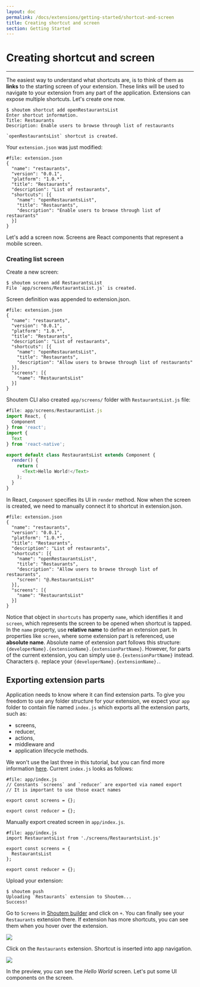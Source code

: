 ```yaml
---
layout: doc
permalink: /docs/extensions/getting-started/shortcut-and-screen
title: Creating shortcut and screen
section: Getting Started
---
```


# Creating shortcut and screen
<hr />

The easiest way to understand what shortcuts are, is to think of them as **links** to the starting screen of your extension. These links will be used to navigate to your extension from any part of the application. Extensions can expose multiple shortcuts. Let's create one now.

```ShellSession
$ shoutem shortcut add openRestaurantsList
Enter shortcut information.
Title: Restaurants
Description: Enable users to browse through list of restaurants

`openRestaurantsList` shortcut is created.
```

Your `extension.json` was just modified:

```json{7-11}
#file: extension.json
{
  "name": "restaurants",
  "version": "0.0.1",
  "platform": "1.0.*",
  "title": "Restaurants",
  "description": "List of restaurants",
  "shortcuts": [{
    "name": "openRestaurantsList",
    "title": "Restaurants",
    "description": "Enable users to browse through list of restaurants"
  }]
}
```

Let's add a screen now. Screens are React components that represent a mobile screen.

### Creating list screen

Create a new screen:

```ShellSession
$ shoutem screen add RestaurantsList
File `app/screens/RestaurantsList.js` is created.
```

Screen definition was appended to extension.json.

```json{12-14}
#file: extension.json
{
  "name": "restaurants",
  "version": "0.0.1",
  "platform": "1.0.*",
  "title": "Restaurants",
  "description": "List of restaurants",
  "shortcuts": [{
    "name": "openRestaurantsList",
    "title": "Restaurants",
    "description": "Allow users to browse through list of restaurants"
  }],
  "screens": [{
    "name": "RestaurantsList"
  }]
}
```

Shoutem CLI also created `app/screens/` folder with `RestaurantsList.js` file:

```javascript
#file: app/screens/RestaurantList.js
import React, {
  Component
} from 'react';
import {
  Text
} from 'react-native';

export default class RestaurantsList extends Component {
  render() {
    return (
      <Text>Hello World!</Text>
    );
  }
}
```

In React, `Component` specifies its UI in `render` method. Now when the screen is created, we need to manually connect it to shortcut in extension.json.

```json{11}
#file: extension.json
{
  "name": "restaurants",
  "version": "0.0.1",
  "platform": "1.0.*",
  "title": "Restaurants",
  "description": "List of restaurants",
  "shortcuts": [{
    "name": "openRestaurantsList",
    "title": "Restaurants",
    "description": "Allow users to browse through list of restaurants",
    "screen": "@.RestaurantsList"
  }],
  "screens": [{
    "name": "RestaurantsList"
  }]
}
```

Notice that object in `shortcuts` has property `name`, which identifies it and `screen`, which represents the screen to be opened when shortcut is tapped. In the `name` property, use **relative name** to define an extension part. In properties like `screen`, where some extension part is referenced, use **absolute name**. Absolute name of extension part follows this structure: `{developerName}.{extensionName}.{extensionPartName}`. However, for parts of the current extension, you can simply use `@.{extensionPartName}` instead. Characters `@.` replace your `{developerName}.{extensionName}.`.

## Exporting extension parts

Application needs to know where it can find extension parts. To give you freedom to use any folder structure for your extension, we expect your `app` folder to contain file named `index.js` which exports all the extension parts, such as:

- screens,
- reducer,
- actions,
- middleware and
- application lifecycle methods.

We won't use the last three in this tutorial, but you can find more information [here](/docs/coming-soon). Current `index.js` looks as follows:

```JSX
#file: app/index.js
// Constants `screens` and `reducer` are exported via named export
// It is important to use those exact names

export const screens = {};

export const reducer = {};
```

Manually export created screen in `app/index.js`.

```javascript{1,4}
#file: app/index.js
import RestaurantsList from './screens/RestaurantsList.js'

export const screens = {
  RestaurantsList
};

export const reducer = {};
```

Upload your extension:

```ShellSession
$ shoutem push
Uploading `Restaurants` extension to Shoutem...
Success!
```

Go to `Screens` in [Shoutem builder](/docs/coming-soon) and click on `+`. You can finally see your `Restaurants` extension there. If extension has more shortcuts, you can see them when you hover over the extension.

<p class="image">
<img src='{{ site.baseurl }}/img/getting-started/add-modal-shortcut.png'/>
</p>

Click on the `Restaurants` extension. Shortcut is inserted into app navigation.

<p class="image">
<img src='{{ site.baseurl }}/img/getting-started/extension-hello-world.png'/>
</p>

In the preview, you can see the _Hello World_ screen. Let's put some UI components on the screen.
